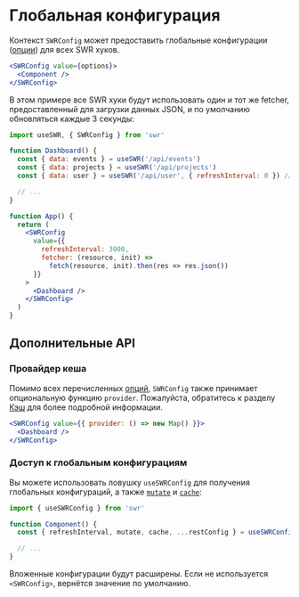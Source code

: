 # Глобальная конфигурация

Контекст `SWRConfig` может предоставить глобальные конфигурации ([опции](/docs/options)) для всех SWR хуков.

```jsx
<SWRConfig value={options}>
  <Component />
</SWRConfig>
```

В этом примере все SWR хуки будут использовать один и тот же fetcher, предоставленный для загрузки данных JSON, и по умолчанию обновляться каждые 3 секунды:

```jsx
import useSWR, { SWRConfig } from 'swr'

function Dashboard() {
  const { data: events } = useSWR('/api/events')
  const { data: projects } = useSWR('/api/projects')
  const { data: user } = useSWR('/api/user', { refreshInterval: 0 }) // переопределение

  // ...
}

function App() {
  return (
    <SWRConfig
      value={{
        refreshInterval: 3000,
        fetcher: (resource, init) =>
          fetch(resource, init).then(res => res.json())
      }}
    >
      <Dashboard />
    </SWRConfig>
  )
}
```

## Дополнительные API

### Провайдер кеша

Помимо всех перечисленных [опций](/docs/options), `SWRConfig` также принимает опциональную функцию `provider`.
Пожалуйста, обратитесь к разделу [Кэш](/docs/cache) для более подробной информации.

```jsx
<SWRConfig value={{ provider: () => new Map() }}>
  <Dashboard />
</SWRConfig>
```

### Доступ к глобальным конфигурациям

Вы можете использовать ловушку `useSWRConfig` для получения глобальных конфигураций,
а также [`mutate`](/docs/mutation) и [`cache`](/docs/advanced/cache):

```jsx
import { useSWRConfig } from 'swr'

function Component() {
  const { refreshInterval, mutate, cache, ...restConfig } = useSWRConfig()

  // ...
}
```

Вложенные конфигурации будут расширены. Если не используется `<SWRConfig>`, вернётся значение по умолчанию.
